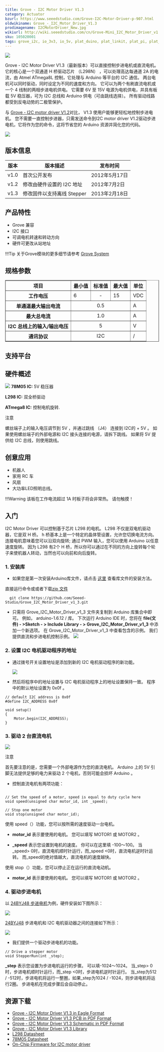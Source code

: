 ```yaml
---
title: Grove - I2C Motor Driver V1.3
category: Actuator
bzurl: https://www.seeedstudio.com/Grove-I2C-Motor-Driver-p-907.html
oldwikiname: Grove_-_I2C_Motor_Driver_V1.3
prodimagename: I2CMotorDriver_New.jpg
wikiurl: http://wiki.seeedstudio.com/cn/Grove-Mini_I2C_Motor_Driver_v1.0/
sku: 105020001
tags: grove_i2c, io_3v3, io_5v, plat_duino, plat_linkit, plat_pi, plat_wio
---
```


![](https://raw.githubusercontent.com/SeeedDocument/Grove-I2C_Motor_Driver_V1.3/master/img/I2CMotorDriver_New.jpg)

Grove - I2C Motor Driver V1.3（最新版本）可以直接控制步进电机或直流电机。 它的核心是一个双通道 H 桥驱动芯片 （L298N） ，可以处理高达每通道 2A 的电流，由 Atmel ATmega8L 控制，它处理与 Arduino 等平台的 I2C 通信。 两台电机可以同时驱动，同时设定为不同的速度和方向。 它可以为两个有刷直流电机或一个 4 线制的两相步进电机供电。 它需要 6V 至 15V 电源为电机供电，并具有板载 5V 稳压器，可为 I2C 总线和 Arduino 供电（可由跳线选择）。 所有驱动线路都受到反电动势的二极管保护。

与 [Grove - I2C motor driver V1.2](http://wiki.seeed.cc/Grove-I2C_Motor_Driver_V1.2/)对比， V1.3 使用户能够更轻松地控制步进电机。 您不需要一直控制步进器，只需发送命令到I2C motor driver V1.2驱动步进电机，它将作为您的命令，这将节省您的 Arduino 资源并简化您的代码。

[![](https://github.com/SeeedDocument/wiki_chinese/raw/master/docs/images/click_to_buy.PNG)](https://item.taobao.com/item.htm?spm=a1z10.3-c.w4002-11172317909.10.5335d5b70kEV47&id=45476447918)

## 版本信息


| 版本| 版本描述                                | 发布时间      |
|----------|-------------------------------------------------|----------------|
| v1.0     |  首次公开发布                          | 2012年5月17日 |
| v1.2     | 修改由硬件设置的 I2C 地址          | 2012年7月2日|
| v1.3     | 修改固件以支持离线 Stepper | 2013年2月18日 |


## 产品特性

-   Grove 兼容
-   I2C 接口
-   可调电机转速和转动方向
-   硬件可更改从站地址

!!!Tip
    关于Grove模块的更多细节请参考 [Grove System](http://wiki.seeedstudio.com/cn/Grove_System/)

## 规格参数

<table border="1" cellspacing="0" width="80%">
<tr>
<th scope="col">
项目
</th>
<th scope="col">
最小值
</th>
<th scope="col">
标准值
</th>
<th scope="col">
最大值
</th>
<th scope="col">
单位
</th>
</tr>
<tr>
<th scope="row">
工作电压
</th>
<td>
6
</td>
<td align="center" >
-
</td>
<td>
15
</td>
<td>
VDC
</td>
</tr>
<tr>
<th scope="row">
单通道最大输出电流
</th>
<td colspan="3" align="center">
0.5
</td>
<td>
A
</td>
</tr>
<tr>
<th scope="row">
最大总电流
</th>
<td colspan="3" align="center" >
1.0
</td>
<td>
A
</td>
</tr>
<tr>
<th scope="row">
I2C 总线上的输入/输出电压
</th>
<td colspan="3" align="center" >
5
</td>
<td>
V
</td>
</tr>
<tr>
<th scope="row">
通讯协议
</th>
<td colspan="3" align="center" >
I2C
</td>
<td>
/
</td>
</tr>
</table>

## 支持平台

## 硬件概述

![](https://raw.githubusercontent.com/SeeedDocument/Grove-I2C_Motor_Driver_V1.3/master/img/I2CMotorDriver-1.jpg)
**78M05 IC:**  5V 稳压器

**L298 IC:** 双全桥驱动

**ATmega8 IC:** 控制电机旋转.

<div class="admonition note">
<p class="admonition-title">注意</p>
螺丝端子上的输入电压调节到 5V ，并通过跳线 （J4） 连接到 I2C的  + 5V 。 如果使用螺丝端子的外部电源和 I2C 接头连接的电源，请拆下跳线。 如果将 5V 提供给 I2C 总线，则使用跳线。
</div>

## 创意应用

-   机器人
-   家用 RC 车
-   风扇
-   大功率LED照明总线。

!!!Warning
    该板在工作电流超过 1A 时板子将会非常热。 请勿触摸！


## 入门

I2C Motor Driver 可以控制基于芯片 L298 的电机。 L298 不仅是双电机驱动器，它是双 H 桥。  h 桥基本上是一个特定的晶体管设置，允许您切换电流方向。 连接电机意味着您可以沿双向旋转; 通过 PWM 输入，您可以使用 Arduino 以任意速度旋转。 因为 L298 有2个 H 桥，所以你可以通过在不同的方向上旋转每个轮子来使机器人转动，当然也可以向前和向后旋转。

###  1. 安装库
- 如果您是第一次安装Arduino库文件，请点击 [这里](http://wiki.seeedstudio.com/cn/How_to_install_Arduino_Library/) 查看库文件的安装方法。

直接运行命令或或者下载[zip 文件](https://github.com/Seeed-Studio/Grove_I2C_Motor_Driver_v1_3/archive/master.zip)

```
  git clone https://github.com/Seeed-Studio/Grove_I2C_Motor_Driver_v1_3.git

```



- 只需将 Grove_I2C_Motor_Driver_v1_3 文件夹复制到 Arduino 库集合中即可。 例如， arduino-1.6.12 / 库。 下次运行 Arduino IDE 时，您将在 **file(文件) - >Sketch - > Include Library - > Grove_I2C_Motor_Driver_v1_3**  中添加一个新选项。 在 Grove_I2C_Motor_Driver_v1_3 中查看包含的示例。 我们提供直流和步进电机控制示例。
![](https://github.com/SeeedDocument/Grove-I2C_Motor_Driver_V1.3/raw/master/img/library%20example.jpg)

### 2. 设置 I2C 电机驱动程序的地址

- 通过拨号开关设置地址是添加到新的 I2C 电机驱动程序的新功能。

    ![](https://raw.githubusercontent.com/SeeedDocument/Grove-I2C_Motor_Driver_V1.3/master/img/I2CMotorDriver-9.jpg)

- 然后将程序中的地址设置与 I2C 电机驱动程序上的地址设置保持一致。 程序中的默认地址设置为 0x0f 。

```
// default I2C address is 0x0f
#define I2C_ADDRESS 0x0f

void setup()
{
    Motor.begin(I2C_ADDRESS);
}
```

### 3. 驱动 2 台直流电机


![](https://raw.githubusercontent.com/SeeedDocument/Grove-I2C_Motor_Driver_V1.3/master/img/I2CMotorDriver-4.jpg)

<div class="admonition note">
<p class="admonition-title">注意</p>
首先要注意的是，您需要一个外部电源作为您的直流电机。  Arduino 上的 5V 引脚无法提供足够的电力来驱动 2 个电机，否则可能会损坏 Arduino 。
</div>

- 控制直流电机有两项功能：

```

// Set the speed of a motor, speed is equal to duty cycle here
void speed(unsigned char motor_id, int _speed);

// Stop one motor
void stop(unsigned char motor_id);

```

使用 speed（）功能，您可以按所需的速度驱动一台电机。

- **motor_id**  表示要使用的电机。 您可以填写 MOTOR1 或 MOTOR2 。


- **_speed**  表示您设置到电机的速度。 你可以在这里填 -100〜100。 当_speed> 0时，直流电机顺时针运行，而_speed <0时，直流电机逆时针运转。 而_speed的绝对值越大，直流电机的速度越快。

使用 stop（）功能，您可以停止正在运行的直流电动机。

- **motor_id** 表示要使用的电机。 您可以填写 MOTOR1 或 MOTOR2 。


### 4. 驱动步进电机

以 [24BYJ48 步进电机](http://www.seeedstudio.com/depot/high-quality-stepper-motor-12v-p-335.html?cPath=170_171)为例，硬件安装如下图所示：

![](https://raw.githubusercontent.com/SeeedDocument/Grove-I2C_Motor_Driver_V1.3/master/img/I2C_Motor_Driver_control_a_Stepper_Motor.jpg)

[24BYJ48](http://www.seeedstudio.com/depot/high-quality-stepper-motor-12v-p-335.html?cPath=170_171) 步进电机和 I2C 电机驱动器之间的连接如下所示：

![](https://raw.githubusercontent.com/SeeedDocument/Grove-I2C_Motor_Driver_V1.3/master/img/I2C_Motor_Driver_Connector.jpg)


- 我们提供一个驱动步进电机的功能。

```
// Drive a stepper motor
void StepperRun(int _step);
```

**_step**  表示您设置为步进电机运行的步骤。 可以填-1024〜1024。 当_step> 0时，步进电机顺时针运行，而_step <0时，步进电机逆时针运行。 当_step为512 / -512时，步进电机将运行一整圈，如果_step为1024 / -1024，则步进电机将运行2圈。 步进电机在完成步骤后会自动停止。

## 资源下载

-   [Grove - I2C Motor Driver V1.3 in Eagle Format](https://raw.githubusercontent.com/SeeedDocument/Grove-I2C_Motor_Driver_V1.3/master/res/Grove-I2C_Motor_Driver_v1.3_Eagle_File.zip)
-   [Grove - I2C Motor Driver V1.3 PCB in PDF Format](https://github.com/SeeedDocument/Grove-I2C_Motor_Driver_V1.3/raw/master/res/Grove%20-%20I2C%20Motor%20Driver%20%20v1.3b%20PCB.pdf)
-   [Grove - I2C Motor Driver V1.3 Schematic in PDF Format](https://github.com/SeeedDocument/Grove-I2C_Motor_Driver_V1.3/raw/master/res/Grove%20-%20I2C%20Motor%20Driver%20%20v1.3b.pdf)
-   [Grove - I2C Motor Driver V1.3 Library](https://github.com/Seeed-Studio/Grove_I2C_Motor_Driver_v1_3)
-   [L298 Datasheet](https://raw.githubusercontent.com/SeeedDocument/Grove-I2C_Motor_Driver_V1.3/master/res/L298datasheet.pdf)
-   [78M05 Datasheet](https://raw.githubusercontent.com/SeeedDocument/Grove-I2C_Motor_Driver_V1.3/master/res/ST_78M05DataSheet.pdf)
-   [On-Chip Firmware for I2C motor driver](https://raw.githubusercontent.com/SeeedDocument/Grove-I2C_Motor_Driver_V1.3/master/res/On-Chipfirmware_for_Motor_driver.zip)

<!-- This Markdown file was created from http://www.seeedstudio.com/wiki/Grove_-_I2C_Motor_Driver_V1.3 -->
